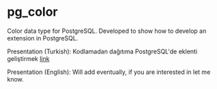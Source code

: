 # pg_color
Color data type for PostgreSQL. Developed to show how to develop an extension in PostgreSQL.

Presentation (Turkish): Kodlamadan dağıtıma PostgreSQL'de eklenti geliştirmek [link](https://docs.google.com/presentation/d/1XN-JTbwGbOQEhbcwZ4yyJVs6QaEZQYuVlQgLiHlxRLw/edit?usp=sharing)

Presentation (English): Will add eventually, if you are interested in let me know.
